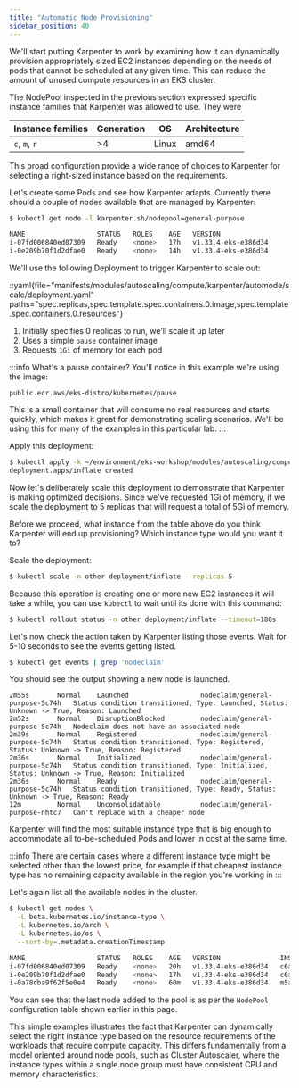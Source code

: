 ```yaml
---
title: "Automatic Node Provisioning"
sidebar_position: 40
---
```


We'll start putting Karpenter to work by examining how it can dynamically provision appropriately sized EC2 instances depending on the needs of pods that cannot be scheduled at any given time. This can reduce the amount of unused compute resources in an EKS cluster.

The NodePool inspected in the previous section expressed specific instance families that Karpenter was allowed to use. They were 

| Instance families | Generation |   OS   | Architecture |
| ----------------- | ---------- | ------ | ------------ |
| `c`, `m`, `r`     |     >4     | Linux  | amd64        |

This broad configuration provide a wide range of choices to Karpenter for selecting a right-sized instance based on the requirements.

Let's create some Pods and see how Karpenter adapts. Currently there should a couple of nodes available that are managed by Karpenter:

```bash
$ kubectl get node -l karpenter.sh/nodepool=general-purpose

NAME                  STATUS   ROLES    AGE   VERSION
i-07fd006840ed07309   Ready    <none>   17h   v1.33.4-eks-e386d34
i-0e209b70f1d2dfae0   Ready    <none>   14h   v1.33.4-eks-e386d34
```

We'll use the following Deployment to trigger Karpenter to scale out:

::yaml{file="manifests/modules/autoscaling/compute/karpenter/automode/scale/deployment.yaml" paths="spec.replicas,spec.template.spec.containers.0.image,spec.template.spec.containers.0.resources"}

1. Initially specifies 0 replicas to run, we'll scale it up later
3. Uses a simple `pause` container image
4. Requests `1Gi` of memory for each pod

:::info What's a pause container?
You'll notice in this example we're using the image:

`public.ecr.aws/eks-distro/kubernetes/pause`

This is a small container that will consume no real resources and starts quickly, which makes it great for demonstrating scaling scenarios. We'll be using this for many of the examples in this particular lab.
:::

Apply this deployment:

```bash
$ kubectl apply -k ~/environment/eks-workshop/modules/autoscaling/compute/karpenter/automode/scale
deployment.apps/inflate created
```

Now let's deliberately scale this deployment to demonstrate that Karpenter is making optimized decisions. Since we've requested 1Gi of memory, if we scale the deployment to 5 replicas that will request a total of 5Gi of memory.

Before we proceed, what instance from the table above do you think Karpenter will end up provisioning? Which instance type would you want it to?

Scale the deployment:

```bash
$ kubectl scale -n other deployment/inflate --replicas 5
```

Because this operation is creating one or more new EC2 instances it will take a while, you can use `kubectl` to wait until its done with this command:

```bash hook=karpenter-deployment timeout=200
$ kubectl rollout status -n other deployment/inflate --timeout=180s
```

Let's now check the action taken by Karpenter listing those events. Wait for 5-10 seconds to see the events getting listed.

```bash
$ kubectl get events | grep 'nodeclaim' 
```

You should see the output showing a new node is launched. 

```
2m55s       Normal    Launched                  nodeclaim/general-purpose-5c74h   Status condition transitioned, Type: Launched, Status: Unknown -> True, Reason: Launched
2m52s       Normal    DisruptionBlocked         nodeclaim/general-purpose-5c74h   Nodeclaim does not have an associated node
2m39s       Normal    Registered                nodeclaim/general-purpose-5c74h   Status condition transitioned, Type: Registered, Status: Unknown -> True, Reason: Registered
2m36s       Normal    Initialized               nodeclaim/general-purpose-5c74h   Status condition transitioned, Type: Initialized, Status: Unknown -> True, Reason: Initialized
2m36s       Normal    Ready                     nodeclaim/general-purpose-5c74h   Status condition transitioned, Type: Ready, Status: Unknown -> True, Reason: Ready
12m         Normal    Unconsolidatable          nodeclaim/general-purpose-nhtc7   Can't replace with a cheaper node
```

Karpenter will find the most suitable instance type that is big enough to accommodate all to-be-scheduled Pods and lower in cost at the same time. 

:::info
There are certain cases where a different instance type might be selected other than the lowest price, for example if that cheapest instance type has no remaining capacity available in the region you're working in
:::

Let's again list all the available nodes in the cluster.

```bash
$ kubectl get nodes \
  -L beta.kubernetes.io/instance-type \
  -L kubernetes.io/arch \
  -L kubernetes.io/os \
  --sort-by=.metadata.creationTimestamp

NAME                  STATUS   ROLES    AGE   VERSION               INSTANCE-TYPE   ARCH    OS
i-07fd006840ed07309   Ready    <none>   20h   v1.33.4-eks-e386d34   c6a.large       amd64   linux
i-0e209b70f1d2dfae0   Ready    <none>   17h   v1.33.4-eks-e386d34   c6a.large       amd64   linux
i-0a78dba9f62f5e0e4   Ready    <none>   60m   v1.33.4-eks-e386d34   m5a.large       amd64   linux
```

You can see that the last node added to the pool is as per the `NodePool` configuration table shown earlier in this page.

This simple examples illustrates the fact that Karpenter can dynamically select the right instance type based on the resource requirements of the workloads that require compute capacity. This differs fundamentally from a model oriented around node pools, such as Cluster Autoscaler, where the instance types within a single node group must have consistent CPU and memory characteristics.
